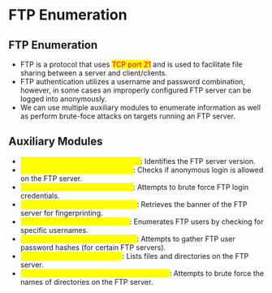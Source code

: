 # FTP Enumeration

## FTP Enumeration

* FTP is a protocol that uses <mark style="color:red;">TCP port 21</mark> and is used to facilitate file sharing between a server and client/clients.
* FTP authentication utilizes a username and password combination, however, in some cases an improperly configured FTP server can be logged into anonymously.
* We can use multiple auxiliary modules to enumerate information as well as perform brute-foce attacks on targets running an FTP server.

## Auxiliary Modules

* <mark style="color:yellow;">**`auxiliary/scanner/ftp/ftp_version`**</mark>: Identifies the FTP server version.
* <mark style="color:yellow;">**`auxiliary/scanner/ftp/anonymous`**</mark>: Checks if anonymous login is allowed on the FTP server.
* <mark style="color:yellow;">**`auxiliary/scanner/ftp/ftp_login`**</mark>: Attempts to brute force FTP login credentials.
* <mark style="color:yellow;">**`auxiliary/scanner/ftp/ftp_banner`**</mark>: Retrieves the banner of the FTP server for fingerprinting.
* <mark style="color:yellow;">**`auxiliary/scanner/ftp/ftp_enum`**</mark>: Enumerates FTP users by checking for specific usernames.
* <mark style="color:yellow;">**`auxiliary/scanner/ftp/ftp_passwd`**</mark>: Attempts to gather FTP user password hashes (for certain FTP servers).
* <mark style="color:yellow;">**`auxiliary/scanner/ftp/ftp_ls`**</mark>: Lists files and directories on the FTP server.
* <mark style="color:yellow;">**`auxiliary/scanner/ftp/ftp_bruteforce_dirs`**</mark>: Attempts to brute force the names of directories on the FTP server.
